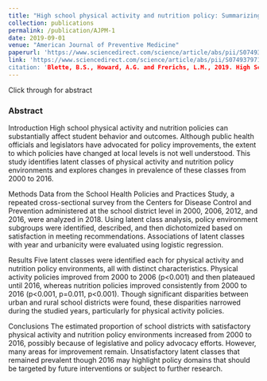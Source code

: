 ```yaml
---
title: "High school physical activity and nutrition policy: Summarizing changes over time using latent class analysis"
collection: publications
permalink: /publication/AJPM-1
date: 2019-09-01
venue: "American Journal of Preventive Medicine"
paperurl: 'https://www.sciencedirect.com/science/article/abs/pii/S0749379719302132'
link: 'https://www.sciencedirect.com/science/article/abs/pii/S0749379719302132
citation: 'Blette, B.S., Howard, A.G. and Frerichs, L.M., 2019. High School Physical Activity and Nutrition Policy: Summarizing Changes Over Time Using Latent Class Analysis. American journal of preventive medicine, 57(3), pp.e69-e76. '
---
```


Click through for abstract

### Abstract

Introduction
High school physical activity and nutrition policies can substantially affect student behavior and outcomes. Although public health officials and legislators have advocated for policy improvements, the extent to which policies have changed at local levels is not well understood. This study identifies latent classes of physical activity and nutrition policy environments and explores changes in prevalence of these classes from 2000 to 2016.

Methods
Data from the School Health Policies and Practices Study, a repeated cross-sectional survey from the Centers for Disease Control and Prevention administered at the school district level in 2000, 2006, 2012, and 2016, were analyzed in 2018. Using latent class analysis, policy environment subgroups were identified, described, and then dichotomized based on satisfaction in meeting recommendations. Associations of latent classes with year and urbanicity were evaluated using logistic regression.

Results
Five latent classes were identified each for physical activity and nutrition policy environments, all with distinct characteristics. Physical activity policies improved from 2000 to 2006 (p<0.001) and then plateaued until 2016, whereas nutrition policies improved consistently from 2000 to 2016 (p<0.001, p=0.011, p<0.001). Though significant disparities between urban and rural school districts were found, these disparities narrowed during the studied years, particularly for physical activity policies.

Conclusions
The estimated proportion of school districts with satisfactory physical activity and nutrition policy environments increased from 2000 to 2016, possibly because of legislative and policy advocacy efforts. However, many areas for improvement remain. Unsatisfactory latent classes that remained prevalent though 2016 may highlight policy domains that should be targeted by future interventions or subject to further research.
